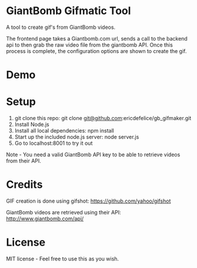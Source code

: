 # GiantBomb Gifmatic Tool

A tool to create gif's from GiantBomb videos.

The frontend page takes a Giantbomb.com url, sends a call to the backend api to then grab the raw video file from the giantbomb API.  Once this process is complete, the configuration options are shown to create the gif.

# Demo
 


# Setup

 1. git clone this repo: git clone git@github.com:ericdefelice/gb_gifmaker.git
 2. Install Node.js
 3. Install all local dependencies: npm install
 4. Start up the included node.js server: node server.js
 5. Go to localhost:8001 to try it out

 Note - You need a valid GiantBomb API key to be able to retrieve videos from their API.

# Credits

  GIF creation is done using gifshot: https://github.com/yahoo/gifshot
  
  GiantBomb videos are retrieved using their API: http://www.giantbomb.com/api/
 
# License

 MIT license - Feel free to use this as you wish.

